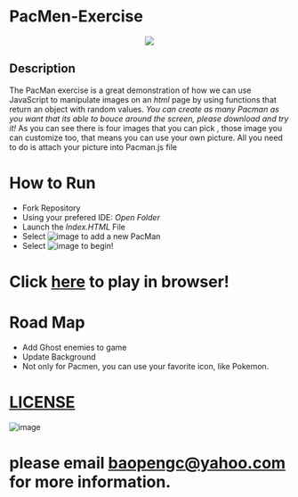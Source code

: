 # PacMen-Exercise
<div id="header" align="center">
  <img src="https://media.giphy.com/media/in0975gBDm8WdYibNB/giphy.gif" />
</div>
 
 ## Description 
The PacMan exercise is a great demonstration of how we can use JavaScript to manipulate images on an *html* page by using functions that return an object with random values. *You can create as many Pacman as you want that its able to bouce around the screen, please download and try it!* As you can see there is four images that you can pick , those image you can customize too, that means you can use your own picture. All you need to do is attach your picture into Pacman.js file


# How to Run
- Fork Repository
- Using your prefered IDE: *Open Folder*
- Launch the *Index.HTML* File
- Select ![image](https://user-images.githubusercontent.com/92131037/169933241-31a22c57-bdcb-4fb0-aaf0-ee6420ecc8c3.png) to add a new PacMan
- Select ![image](https://user-images.githubusercontent.com/92131037/169933331-a181dc52-230e-42c1-9708-a1835bfbaa25.png) to begin!


# Click [here](https://cbp2022.github.io/PacMenExercise/) to play in browser!

# Road Map 
- Add Ghost enemies to game
- Update Background
- Not only for Pacmen, you can use your favorite icon, like Pokemon.
 
 # [LICENSE](https://github.com/CBP2022/PacMenExercise/blob/master/LICENSE)
![image](https://user-images.githubusercontent.com/92131037/170177214-078711af-a710-46d7-acd0-3c91dd921b22.png)

# please email baopengc@yahoo.com for more information.
